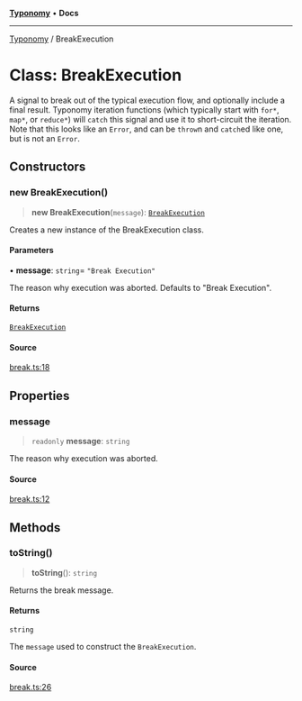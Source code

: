 [**Typonomy**](../README.md) • **Docs**

***

[Typonomy](../globals.md) / BreakExecution

# Class: BreakExecution

A signal to break out of the typical execution flow, and optionally include a final result.
Typonomy iteration functions (which typically start with `for*`, `map*`, or `reduce*`) will `catch` this signal
and use it to short-circuit the iteration.
Note that this looks like an `Error`, and can be `throw`n and `catch`ed like one, but is not an `Error`.

## Constructors

### new BreakExecution()

> **new BreakExecution**(`message`): [`BreakExecution`](BreakExecution.md)

Creates a new instance of the BreakExecution class.

#### Parameters

• **message**: `string`= `"Break Execution"`

The reason why execution was aborted. Defaults to "Break Execution".

#### Returns

[`BreakExecution`](BreakExecution.md)

#### Source

[break.ts:18](https://github.com/softcraft-development/typonomy/blob/1b8341dc287f5d4629e29cda9ae815b4e8592c92/src/break.ts#L18)

## Properties

### message

> `readonly` **message**: `string`

The reason why execution was aborted.

#### Source

[break.ts:12](https://github.com/softcraft-development/typonomy/blob/1b8341dc287f5d4629e29cda9ae815b4e8592c92/src/break.ts#L12)

## Methods

### toString()

> **toString**(): `string`

Returns the break message.

#### Returns

`string`

The `message` used to construct the `BreakExecution`.

#### Source

[break.ts:26](https://github.com/softcraft-development/typonomy/blob/1b8341dc287f5d4629e29cda9ae815b4e8592c92/src/break.ts#L26)
